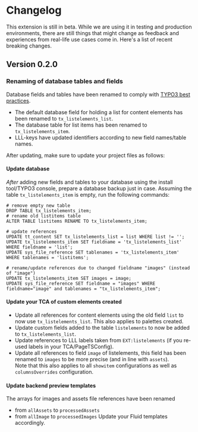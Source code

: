 # Changelog 

This extension is still in beta. While we are using it in testing and production environments, there are still things
that might change as feedback and experiences from real-life use cases come in. Here's a list of recent breaking
changes.

## Version 0.2.0

### Renaming of database tables and fields

Database fields and tables have been renamed to comply with 
[TYPO3 best practices](https://docs.typo3.org/m/typo3/reference-coreapi/master/en-us/ExtensionArchitecture/NamingConventions/Index.html#database-table-name).

* The default database field for holding a list for content elements has been renamed to `tx_listelements_list`.
* The database table for list items has been renamed to `tx_listelements_item`.
* LLL-keys have updated identifiers according to new field names/table names.

After updating, make sure to update your project files as follows:

#### Update database

*After* adding new fields and tables to your database using the install tool/TYPO3 console, prepare a database backup 
just in case. Assuming the table `tx_listelements_item` is empty, run the following commands:

```
# remove empty new table
DROP TABLE tx_listelements_item;
# rename old listitems table
ALTER TABLE listitems RENAME TO tx_listelements_item;

# update references 
UPDATE tt_content SET tx_listelements_list = list WHERE list != '';
UPDATE tx_listelements_item SET fieldname = 'tx_listelements_list' WHERE fieldname = 'list';
UPDATE sys_file_reference SET tablenames = 'tx_listelements_item' WHERE tablenames = 'listitems';

# rename/update references due to changed fieldname "images" (instead of "image")
UPDATE tx_listelements_item SET images = image;
UPDATE sys_file_reference SET fieldname = "images" WHERE fieldname="image" and tablenames = "tx_listelements_item";
```

#### Update your TCA of custom elements created

* Update all references for content elements using the old field `list` to now use `tx_listelements_list`. This also 
  applies to palettes created.
* Update custom fields added to the table `listelements` to now be added to `tx_listelements_list`.
* Update references to LLL labels taken from `EXT:listelements` (if you re-used labels in your TCA/PageTSConfig).
* Update all references to field `image` of listelements, this field has been renamed to `images` to be more precise 
  (and in line with `assets`).\
  Note that this also applies to all `showitem` configurations as well as `columnsOverrides` 
  configuration.
  
#### Update backend preview templates

The arrays for images and assets file references have been renamed 
* from `allAssets` to `processedAssets`
* from `allImage` to `processedImages`
Update your Fluid templates accordingly.

